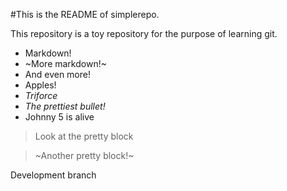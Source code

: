 #This is the README of simplerepo.

This repository is a toy repository for the purpose of learning git.

 * Markdown!
 * ~More markdown!~
 * And even more!
 * Apples!
 * _Triforce_
 * _The prettiest bullet!_
 * Johnny 5 is alive

> Look at the pretty block

> ~Another pretty block!~

Development branch
